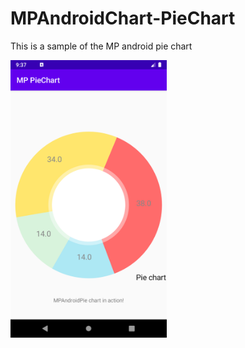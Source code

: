 # MPAndroidChart-PieChart

This is a sample of the MP android pie chart

<img src="Screenshot1.png" width="250">
